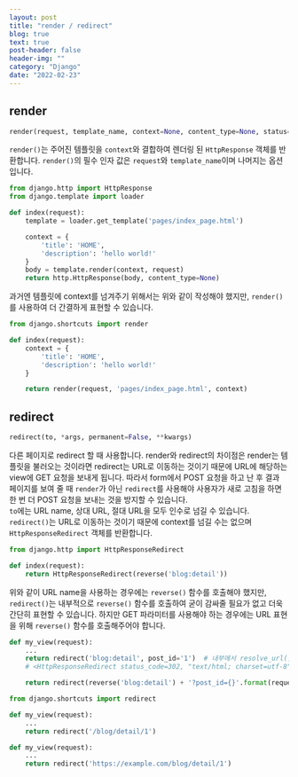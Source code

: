 ```yaml
---
layout: post
title: "render / redirect"
blog: true
text: true
post-header: false
header-img: ""
category: "Django"
date: "2022-02-23"
---
```

## render
```py
render(request, template_name, context=None, content_type=None, status=None, using=None)
```
```render()```는 주어진 템플릿을 ```context```와 결합하여 렌더링 된 ```HttpResponse``` 객체를 반환합니다.
```render()```의 필수 인자 값은 ```request```와 ```template_name```이며 나머지는 옵션입니다.

```py
from django.http import HttpResponse
from django.template import loader

def index(request):
    template = loader.get_template('pages/index_page.html')

    context = {
        'title': 'HOME',
        'description': 'hello world!'
    }
    body = template.render(context, request)
    return http.HttpResponse(body, content_type=None)
```
과거엔 템플릿에 context를 넘겨주기 위해서는 위와 같이 작성해야 했지만, ```render()```를 사용하여 더 간결하게 표현할 수 있습니다.
```py
from django.shortcuts import render

def index(request):
    context = {
        'title': 'HOME',
        'description': 'hello world!'
    }

    return render(request, 'pages/index_page.html', context)
```

## redirect
```py
redirect(to, *args, permanent=False, **kwargs)
```
다른 페이지로 redirect 할 때 사용합니다. render와 redirect의 차이점은 render는 템플릿을 불러오는 것이라면 redirect는 URL로 이동하는 것이기 때문에 URL에 해당하는 view에 GET 요청을 보내게 됩니다. 따라서 form에서 POST 요청을 하고 난 후 결과 페이지를 보여 줄 때 ```render```가 아닌 ```redirect```를 사용해야 사용자가 새로 고침을 하면 한 번 더 POST 요청을 보내는 것을 방지할 수 있습니다.  
```to```에는 URL name, 상대 URL, 절대 URL을 모두 인수로 넘길 수 있습니다. ```redirect()```는 URL로 이동하는 것이기 때문에 context를 넘길 수는 없으며 ```HttpResponseRedirect``` 객체를 반환합니다.
```py
from django.http import HttpResponseRedirect

def index(request):
    return HttpResponseRedirect(reverse('blog:detail'))
```
위와 같이 URL name을 사용하는 경우에는 ```reverse()``` 함수를 호출해야 했지만, ```redirect()```는 내부적으로 ```reverse()``` 함수를 호출하여 굳이 감싸줄 필요가 없고 더욱 간단히 표현할 수 있습니다. 하지만 GET 파라미터를 사용해야 하는 경우에는 URL 표현을 위해 ```reverse()``` 함수를 호출해주어야 합니다.
```py
def my_view(request):
    ...
    return redirect('blog:detail', post_id='1')  # 내부에서 resolve_url()을 호출
    # <HttpResponseRedirect status_code=302, "text/html; charset=utf-8", url="/blog/detail/1/">

    return redirect(reverse('blog:detail') + '?post_id={}'.format(request.POST['post_id'])
```
```py
from django.shortcuts import redirect

def my_view(request):
    ...
    return redirect('/blog/detail/1')
```
```py
def my_view(request):
    ...
    return redirect('https://example.com/blog/detail/1')
```